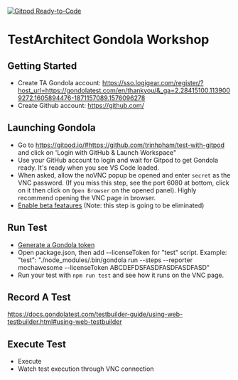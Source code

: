 [![Gitpod Ready-to-Code](https://img.shields.io/badge/Gitpod-Ready--to--Code-blue?logo=gitpod)](https://gitpod.io/#https://github.com/trinhpham/test-with-gitpod) 

# TestArchitect Gondola Workshop

## Getting Started
- Create TA Gondola account: https://sso.logigear.com/register/?host_url=https://gondolatest.com/en/thankyou/&_ga=2.28415100.1139009272.1605894476-1871157089.1576096278
- Create Github account: https://github.com/
## Launching Gondola
- Go to https://gitpod.io/#https://github.com/trinhpham/test-with-gitpod and click on 'Login with GitHub & Launch Workspace"
- Use your GitHub account to login and wait for Gitpod to get Gondola ready. It's ready when you see VS Code loaded.
- When asked, allow the noVNC popup be opened and enter `secret` as the VNC password. (If you miss this step, see the port 6080 at bottom, click on it then click on `Open Browser` on the opened panel). Highly recommend opening the VNC page in browser.
- [Enable beta feataures](https://docs.gondolatest.com/guides/beta-features.html#enabling-beta-features) (Note: this step is going to be eliminated)
## Run Test
- [Generate a Gondola token](https://docs.gondolatest.com/subscription/#generating-a-token)
- Open package.json, then add --licenseToken for "test" script. Example: "test": "./node_modules/.bin/gondola run --steps --reporter mochawesome --licenseToken ABCDEFDSFASDFASDFASDFASD"
- Run your test with `npm run test` and see how it runs on the VNC page.
## Record A Test
https://docs.gondolatest.com/testbuilder-guide/using-web-testbuilder.html#using-web-testbuilder
## Execute Test
- Execute
- Watch test execution through VNC connection


